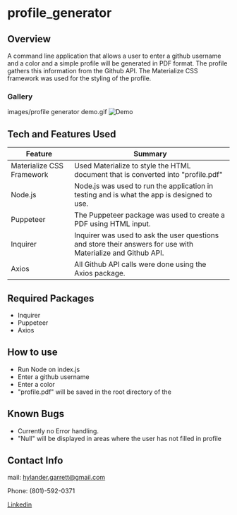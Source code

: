 # profile_generator


## Overview

A command line application that allows a user to enter a github username and a color and a simple profile will be generated in PDF format. The profile gathers this information from the Github API. The Materialize CSS framework was used for the styling of the profile. 


### Gallery

images/profile generator demo.gif
![Demo](/images/ProfileGeneratorDemo.gif/ "Generate a user profile!")


## Tech and Features Used

| Feature       | Summary                                                                                                  | 
| ------------- | -------------------------------------------------------------------------------------------------------- |
| Materialize CSS Framework | Used Materialize to style the HTML document that is converted into "profile.pdf"             |
| Node.js       | Node.js was used to run the application in testing and is what the app is designed to use.               |
| Puppeteer     | The Puppeteer package was used to create a PDF using HTML input.                                           |
| Inquirer      | Inquirer was used to ask the user questions and store their answers for use with Materialize and Github API. |
| Axios         | All Github API calls were done using the Axios package.                                                    |


## Required Packages
* Inquirer
* Puppeteer
* Axios


## How to use

* Run Node on index.js
* Enter a github username
* Enter a color
* "profile.pdf" will be saved in the root directory of the


## Known Bugs

* Currently no Error handling.
* "Null" will be displayed in areas where the user has not filled in profile


## Contact Info

mail: hylander.garrett@gmail.com

Phone: (801)-592-0371

[Linkedin](https://www.linkedin.com/in/garrett-h-859007a0/)